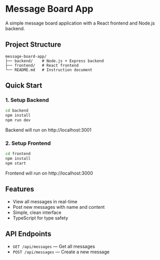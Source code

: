 # Message Board App

A simple message board application with a React frontend and Node.js backend.

## Project Structure

```
message-board-app/
├── backend/    # Node.js + Express backend
├── frontend/   # React frontend
└── README.md   # Instruction document
```

## Quick Start

### 1. Setup Backend
```bash
cd backend
npm install
npm run dev
```
Backend will run on http://localhost:3001

### 2. Setup Frontend
```bash
cd frontend
npm install
npm start
```
Frontend will run on http://localhost:3000

## Features
- View all messages in real-time
- Post new messages with name and content
- Simple, clean interface
- TypeScript for type safety

## API Endpoints

- `GET /api/messages` — Get all messages
- `POST /api/messages` — Create a new message
